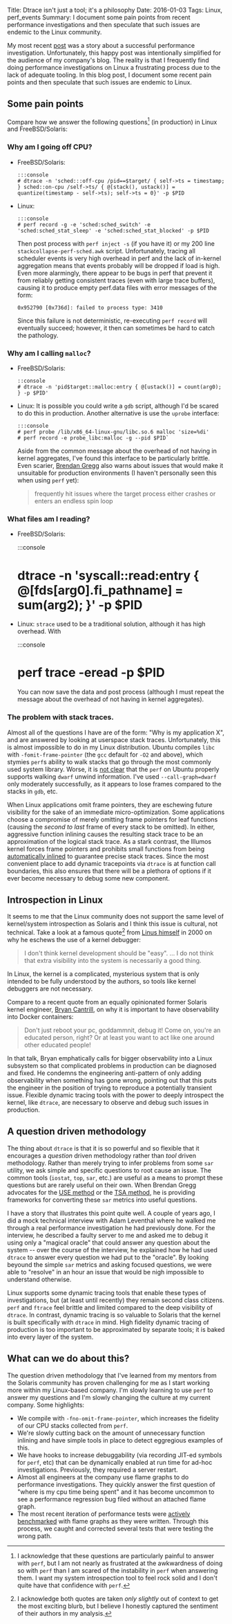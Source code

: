 Title: Dtrace isn't just a tool; it's a philosophy
Date: 2016-01-03
Tags: Linux, perf_events
Summary: I document some pain points from recent performance investigations and then speculate that such issues are endemic to the Linux community.

My most recent [post]({filename}off_cpu_mmap.md) was a story about a successful performance investigation. Unfortunately, this happy post was intentionally simplified for the audience of my company's blog. The reality is that I frequently find doing performance investigations on Linux a frustrating process due to the lack of adequate tooling. In this blog post, I document some recent pain points and then speculate that such issues are endemic to Linux.

## Some pain points

Compare how we answer the following questions[^1] (in production) in Linux and FreeBSD/Solaris: 

[^1]: I acknowledge that these questions are particularly painful to answer with `perf`, but I am not nearly as frustrated at the awkwardness of doing so with `perf` than I am scared of the instability in `perf` when answering them. I want my system introspection tool to feel rock solid and I don't quite have that confidence with `perf`.

### Why am I going off CPU?

  - FreeBSD/Solaris: 

        :::console
        # dtrace -n 'sched:::off-cpu /pid==$target/ { self->ts = timestamp; } sched::on-cpu /self->ts/ { @[stack(), ustack()] = quantize(timestamp - self->ts); self->ts = 0}' -p $PID

  - Linux: 

        :::console
        # perf record -g -e 'sched:sched_switch' -e 'sched:sched_stat_sleep' -e 'sched:sched_stat_blocked' -p $PID

    Then post process with `perf inject -s` (if you have it) or my 200 line `stackcollapse-perf-sched.awk` script. Unfortunately, tracing all scheduler events is very high overhead in perf and the lack of in-kernel aggregation means that events probably will be dropped if load is high. Even more alarmingly, there appear to be bugs in perf that prevent it from reliably getting consistent traces (even with large trace buffers), causing it to produce empty perf.data files with error messages of the form: 
    
        0x952790 [0x736d]: failed to process type: 3410

    Since this failure is not deterministic, re-executing `perf record` will eventually succeed; however, it then can sometimes be hard to catch the pathology.

### Why am I calling `malloc`?

  - FreeBSD/Solaris: 

        ::console 
        # dtrace -n 'pid$target::malloc:entry { @[ustack()] = count(arg0); } -p $PID'

  - Linux: It is possible you could write a `gdb` script, although I'd be scared to do this in production. Another alternative is use the `uprobe` interface:

        :::console
        # perf probe /lib/x86_64-linux-gnu/libc.so.6 malloc 'size=%di'
        # perf record -e probe_libc:malloc -g --pid $PID`

    Aside from the common message about the overhead of not having in kernel aggregates, I've found this interface to be particularly brittle. Even scarier, [Brendan Gregg](http://www.brendangregg.com/blog/2015-06-28/linux-ftrace-uprobe.html) also warns about issues that would make it unsuitable for production environments (I haven't personally seen this when using `perf` yet):
    > frequently hit issues where the target process either crashes or enters an endless spin loop

### What files am I reading?

   - FreeBSD/Solaris: 

        :::console
        # dtrace -n 'syscall::read:entry { @[fds[arg0].fi_pathname] = sum(arg2); }' -p $PID

   - Linux: `strace` used to be a traditional solution, although it has high overhead. With 

        :::console
        # perf trace -eread -p $PID

     You can now save the data and post process (although I must repeat the message about the overhead of not having in kernel aggregates).

### The problem with stack traces.

Almost all of the questions I have are of the form: "Why is my application X", and are answered by looking at userspace stack traces. Unfortunately, this is almost impossible to do in my Linux distribution. Ubuntu compiles `libc` with `-fomit-frame-pointer` (the `gcc` default for `-O2` and above), which stymies `perf`s ability to walk stacks that go through the most commonly used system library. Worse, it is [not clear](https://bugs.launchpad.net/ubuntu/+source/linux/+bug/1248289) that the `perf` on Ubuntu properly supports walking `dwarf` unwind information. I've used `--call-graph=dwarf` only moderately successfully, as it appears to lose frames compared to the stacks in `gdb`, etc.

When Linux applications omit frame pointers, they are eschewing future visibility for the sake of an immediate micro-optimization. Some applications choose a compromise of merely omitting frame pointers for leaf functions (causing the _second to last_ frame of every stack to be omitted). In either, aggressive function inlining causes the resulting stack trace to be an approximation of the logical stack trace. As a stark contrast, the Illumos kernel forces frame pointers and prohibits small functions from being [automatically inlined](https://github.com/illumos/illumos-gate/blob/6249f9725f411468c70516176806c553ac983270/usr/src/uts/Makefile.uts#L237) to guarantee precise stack traces. Since the most convenient place to add dynamic tracepoints via `dtrace` is at function call boundaries, this also ensures that there will be a plethora of options if it ever become necessary to debug some new component.

## Introspection in Linux

It seems to me that the Linux community does not support the same level of kernel/system introspection as Solaris and I think this issue is cultural, not technical. Take a look at a famous quote[^2] from [Linus himself](https://lwn.net/2000/0914/a/lt-debugger.php3) in 2000 on why he eschews the use of a kernel debugger:

> I don't think kernel development should be "easy". ... I do not think that extra visibility into the system is necessarily a good thing.

In Linux, the kernel is a complicated, mysterious system that is only intended to be fully understood by the authors, so tools like kernel debuggers are not necessary. 

Compare to a recent quote from an equally opinionated former Solaris kernel engineer, [Bryan Cantrill](https://www.youtube.com/watch?v=sYQ8j02wbCY), on why it is important to have observability into Docker containers:

> Don't just reboot your pc, goddammnit, debug it! Come on, you're an educated person, right? Or at least you want to act like one around other educated people!

In that talk, Bryan emphatically calls for bigger observability into a Linux subsystem so that complicated problems in production can be diagnosed and fixed. He condemns the engineering anti-pattern of only adding observability when something has gone wrong, pointing out that this puts the engineer in the position of trying to reproduce a potentially transient issue. Flexible dynamic tracing tools with the power to deeply introspect the kernel, like `dtrace`, are necessary to observe and debug such issues in production.

[^2]: I acknowledge both quotes are taken _only slightly_ out of context to get the most exciting blurb, but I believe I honestly captured the sentiment of their authors in my analysis.

## A question driven methodology

The thing about `dtrace` is that it is so powerful and so flexible that it encourages a _question_ driven methodology rather than _tool_ driven methodology. Rather than merely trying to infer problems from some `sar` utility, we ask simple and specific questions to root cause an issue. The common tools (`iostat`, `top`, `sar`, etc.) are useful as a means to prompt these questions but are rarely useful on their own. When Brendan Gregg advocates for the [USE method](http://www.brendangregg.com/usemethod.html) or the [TSA method](http://www.brendangregg.com/tsamethod.html), he is providing frameworks for converting these `sar` metrics into useful questions.

I have a story that illustrates this point quite well. A couple of years ago, I did a mock technical interview with Adam Leventhal where he walked me through a real performance investigation he had previously done. For the interview, he described a faulty server to me and asked me to debug it using only a "magical oracle" that could answer any question about the system -- over the course of the interview, he explained how he had used `dtrace` to answer every question we had put to the "oracle". By looking beyound the simple `sar` metrics and asking focused questions, we were able to "resolve" in an hour an issue that would be nigh impossible to understand otherwise.

Linux supports some dynamic tracing tools that enable these types of investigations, but (at least until recently) they remain second class citizens. `perf` and `ftrace` feel  brittle and limited compared to the deep visibility of `dtrace`. In contrast, dynamic tracing is so valuable to Solaris that the kernel is built specifically with `dtrace` in mind. High fidelity dynamic tracing of production is too important to be approximated by separate tools; it is baked into every layer of the system.

## What can we do about this?

The question driven methodology that I've learned from my mentors from the Solaris community has proven challenging for me as I start working more within my Linux-based company. I'm slowly learning to use `perf` to answer my questions and I'm slowly changing the culture at my current company. Some highlights:

 - We compile with `-fno-omit-frame-pointer`, which increases the fidelity of our CPU stacks collected from `perf`.
 - We're slowly cutting back on the amount of unnecessary function inlining and have simple tools in place to detect eggregious examples of this.
 - We have hooks to increase debuggability (via recording JIT-ed symbols for `perf`, etc) that can be dynamically enabled at run time for ad-hoc investigations. Previously, they required a server restart.
 - Almost all engineers at the company use flame graphs to do performance investigations. They quickly answer the first question of "where is my cpu time being spent" and it has become uncommon to see a performance regression bug filed without an attached flame graph.
 - The most recent iteration of performance tests were [actively benchmarked](http://www.brendangregg.com/activebenchmarking.html) with flame graphs as they were written. Through this process, we caught and corrected several tests that were testing the wrong path.
